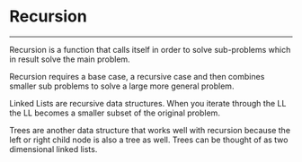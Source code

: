 # Recursion

----

Recursion is a function that calls itself in order to solve sub-problems which in result solve the main problem.

Recursion requires a base case,  a recursive case and then combines smaller sub problems to solve a large more general problem.

Linked Lists are recursive data structures. When you iterate through the LL the LL becomes a smaller subset of the original problem.

Trees are another data structure that works well with recursion because the left or right child node is also a tree as well. Trees can be thought of as two dimensional linked lists. 
